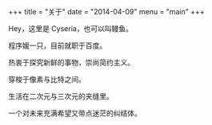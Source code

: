 +++
title = "关于"
date = "2014-04-09"
menu = "main"
+++


Hey，这里是 Cyseria，也可以叫鳗鱼。

程序媛一只，目前就职于百度。

热衷于探究新鲜的事物，崇尚简约主义。

穿梭于像素与比特之间。

生活在二次元与三次元的夹缝里。

一个对未来充满希望又带点迷茫的纠结体。